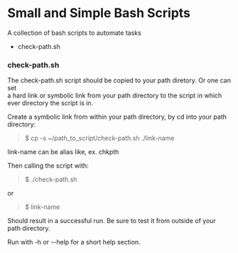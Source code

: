 # Small and Simple Bash Scripts

A collection of bash scripts to automate tasks<br>

+ check-path.sh


### check-path.sh

The check-path.sh script should be copied to your path diretory. Or one can set<br>
a hard link or symbolic link from your path directory to the script in which<br>
ever directory the script is in.<br>

Create a symbolic link from within your path directory, by cd into your path<br>
directory:

> $ cp -s ~/path_to_script/check-path.sh ./link-name

link-name can be alias like, ex. chkpth

Then calling the script with:

> $ ./check-path.sh

or

> $ link-name

Should result in a successful run. Be sure to test it from outside of your<br>
path directory.<br>

Run with -h or --help for a short help section.<br>

